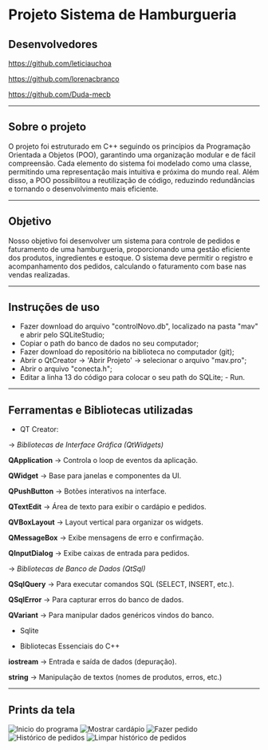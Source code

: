 # Projeto Sistema de Hamburgueria

## Desenvolvedores
<https://github.com/leticiauchoa>

<https://github.com/lorenacbranco>

<https://github.com/Duda-mecb>
_______________________________________________________________________________________________________________________________________________________________
## Sobre o projeto
O projeto foi estruturado em C++ seguindo os princípios da Programação Orientada a Objetos (POO), garantindo uma organização modular e de fácil compreensão. Cada elemento do sistema foi modelado como uma classe, permitindo uma representação mais intuitiva e próxima do mundo real. Além disso, a POO possibilitou a reutilização de código, reduzindo redundâncias e tornando o desenvolvimento mais eficiente. 
_______________________________________________________________________________________________________________________________________________________________
## Objetivo
Nosso objetivo foi desenvolver um sistema para controle de pedidos e faturamento de uma hamburgueria, proporcionando uma gestão eficiente dos produtos, ingredientes e estoque. O sistema deve permitir o registro e acompanhamento dos pedidos, calculando o faturamento com base nas vendas realizadas.

______________________________________________________________________________________________________________________________________________________________

## Instruções de uso


- Fazer download do arquivo "controlNovo.db", localizado na pasta "mav" e abrir pelo SQLiteStudio;
- Copiar o path do banco de dados no seu computador;
- Fazer download do repositório na biblioteca no computador (git);
- Abrir o QtCreator -> 'Abrir Projeto' -> selecionar o arquivo "mav.pro";
- Abrir o arquivo "conecta.h";
- Editar a linha 13 do código para colocar o seu path do SQLite;
- Run.

_______________________________________________________________________________________________________________________________________________________________
## Ferramentas e Bibliotecas utilizadas
- QT Creator:

-> *Bibliotecas de Interface Gráfica (QtWidgets)*

**QApplication** → Controla o loop de eventos da aplicação.

**QWidget** → Base para janelas e componentes da UI.

**QPushButton** → Botões interativos na interface.

**QTextEdit** → Área de texto para exibir o cardápio e pedidos.

**QVBoxLayout** → Layout vertical para organizar os widgets.

**QMessageBox** → Exibe mensagens de erro e confirmação.

**QInputDialog** → Exibe caixas de entrada para pedidos.


-> *Bibliotecas de Banco de Dados (QtSql)*

**QSqlQuery** → Para executar comandos SQL (SELECT, INSERT, etc.).

**QSqlError** → Para capturar erros do banco de dados.

**QVariant** → Para manipular dados genéricos vindos do banco.

- Sqlite

- Bibliotecas Essenciais do C++

**iostream** → Entrada e saída de dados (depuração).

**string** → Manipulação de textos (nomes de produtos, erros, etc.)

__________________________________________________________________________________________________________________________________________________
## Prints da tela

![Inicio do programa](https://lh3.googleusercontent.com/drive-storage/AJQWtBMUKtC_0uiQAO5WfmgVGd4RiIwosjvc810_HokLnNGmubrkzkYd5kD19vFj2feFxU8bFFRDlwIlyA0pUaxOlwOMsEqtRvOS_-gORbCwSiVnNgc=w1349-h641)
![Mostrar cardápio](https://lh3.googleusercontent.com/drive-storage/AJQWtBONLVqLqV9ZuH2iPLeRW3uVjc6t1mYp_Lg1U2T-QPLw2OdrYVL6L1GE_addwQWgmnCbykq-eWcPHH5pFTrTha_wIWlVbClAjmhnHtfbRFIUvhg=w1349-h641)
![Fazer pedido](https://lh3.googleusercontent.com/drive-storage/AJQWtBNUWvzwu-aqztIy5He0SBRgyzyMiBWVAtHObcEbXkdGrBFCu79UEJ3IBDD3EMItDMP95WdnI1GtImX8zZr-E7BjAD0Rig92n8518p_KGcj2Jik=w1349-h641)
![Histórico de pedidos](https://lh3.googleusercontent.com/drive-storage/AJQWtBMlwJ1t45VkcHbqoaMyZwsdPsrS6eZ9NS_qlcz02rBtYhgd8gjdNRQCH3uTmju79GfRJEugcdRWDTCe0iQ4NFFLY6cCOq1d5DgebqqQvNjwsk0=w1349-h641 )
![Limpar histórico de pedidos](https://lh3.googleusercontent.com/drive-storage/AJQWtBMtFFVCEHHIJKUbBrNa9MjIALDEeswOI0m-KfIZgh41YIAvsx9KRYp9dEiwI3ZLCeAsHK7en5ypeGdxByiSWt1YPU-bWOL00JMSQnmOylA9Ra4=w1349-h641)




